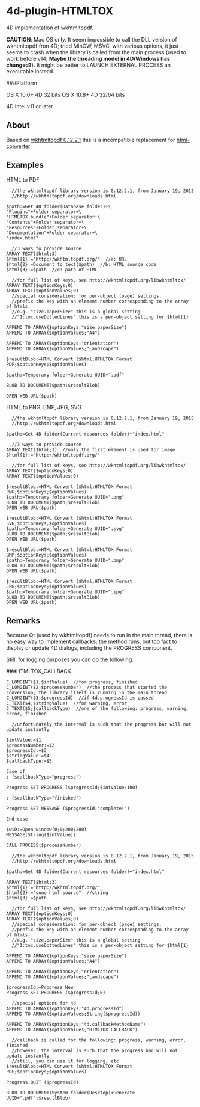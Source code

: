 # 4d-plugin-HTMLTOX
4D implementation of wkhtmltopdf. 

**CAUTION**: Mac OS only. It seem impossible to call the DLL version of wkhtmltopdf fron 4D; tried MinGW, MSVC, with various options, it just seems to crash when the library is called from the main process (used to work before v14; **Maybe the threading model in 4D/Windows has changed?**). It might be better to LAUNCH EXTERNAL PROCESS an executable instead.

###Platform 

OS X 10.6+ 4D 32 bits
OS X 10.8+ 4D 32/64 bits

4D Intel v11 or later.

About
---
Based on [wkhtmltopdf 0.12.2.1](http://wkhtmltopdf.org/) this is a incompatible replacement for [html-converter](https://github.com/miyako/4d-plugin-html-converter)

Examples
---
HTML to PDF
```
  //the wkhtmltopdf library version is 0.12.2.1, from January 19, 2015
  //http://wkhtmltopdf.org/downloads.html

$path:=Get 4D folder(Database folder)+\
"Plugins"+Folder separator+\
"HTMLTOX.bundle"+Folder separator+\
"Contents"+Folder separator+\
"Resources"+Folder separator+\
"Documentation"+Folder separator+\
"index.html"

  //3 ways to provide source
ARRAY TEXT($html;3)
$html{1}:="http://wkhtmltopdf.org/"  //a: URL
$html{2}:=Document to text($path)  //b: HTML source code
$html{3}:=$path  //c: path of HTML

  //for full list of keys, see http://wkhtmltopdf.org/libwkhtmltox/
ARRAY TEXT($optionKeys;0)
ARRAY TEXT($optionValues;0)
  //special consideration: for per-object (page) settings, 
  //prefix the key with an element number corresponding to the array of htmls.
  //e.g. "size.paperSize" this is a global setting
  //"1:toc.useDottedLines" this is a per-object setting for $html{1}

APPEND TO ARRAY($optionKeys;"size.paperSize")
APPEND TO ARRAY($optionValues;"A4")

APPEND TO ARRAY($optionKeys;"orientation")
APPEND TO ARRAY($optionValues;"Landscape")

$resultBlob:=HTML Convert ($html;HTMLTOX Format PDF;$optionKeys;$optionValues)

$path:=Temporary folder+Generate UUID+".pdf"

BLOB TO DOCUMENT($path;$resultBlob)

OPEN WEB URL($path)
```

HTML to PNG, BMP, JPG, SVG

```
  //the wkhtmltopdf library version is 0.12.2.1, from January 19, 2015
  //http://wkhtmltopdf.org/downloads.html

$path:=Get 4D folder(Current resources folder)+"index.html"

  //3 ways to provide source
ARRAY TEXT($html;1)  //only the first element is used for image
$html{1}:="http://wkhtmltopdf.org/"

  //for full list of keys, see http://wkhtmltopdf.org/libwkhtmltox/
ARRAY TEXT($optionKeys;0)
ARRAY TEXT($optionValues;0)

$resultBlob:=HTML Convert ($html;HTMLTOX Format PNG;$optionKeys;$optionValues)
$path:=Temporary folder+Generate UUID+".png"
BLOB TO DOCUMENT($path;$resultBlob)
OPEN WEB URL($path)

$resultBlob:=HTML Convert ($html;HTMLTOX Format SVG;$optionKeys;$optionValues)
$path:=Temporary folder+Generate UUID+".svg"
BLOB TO DOCUMENT($path;$resultBlob)
OPEN WEB URL($path)

$resultBlob:=HTML Convert ($html;HTMLTOX Format BMP;$optionKeys;$optionValues)
$path:=Temporary folder+Generate UUID+".bmp"
BLOB TO DOCUMENT($path;$resultBlob)
OPEN WEB URL($path)

$resultBlob:=HTML Convert ($html;HTMLTOX Format JPG;$optionKeys;$optionValues)
$path:=Temporary folder+Generate UUID+".jpg"
BLOB TO DOCUMENT($path;$resultBlob)
OPEN WEB URL($path)
```

Remarks
---
Because Qt (used by wkhtmltopdf) needs to run in the main thread, there is no easy way to implement callbacks; the method runs, but too fact to display or update 4D dialogs, including the PROGRESS component.

Still, for logging purposes you can do the following.

###HTMLTOX_CALLBACK

```
C_LONGINT($1;$intValue)  //for progress, finished
C_LONGINT($2;$processNumber)  //the process that started the conversion; the library itself is running in the main thread
C_LONGINT($3;$progressId)  //if 4d.progressId is passed
C_TEXT($4;$stringValue)  //for warning, error
C_TEXT($5;$callbackType)  //one of the following: progress, warning, error, finished

  //unfortunately the interval is such that the progress bar will not update instantly

$intValue:=$1
$processNumber:=$2
$progressId:=$3
$stringValue:=$4
$callbackType:=$5

Case of 
: ($callbackType="progress")

Progress SET PROGRESS ($progressId;$intValue/100)

: ($callbackType="finished")

Progress SET MESSAGE ($progressId;"complete!")

End case 

$wiD:=Open window(0;0;200;200)
MESSAGE(String($intValue))

CALL PROCESS($processNumber)
```

```
  //the wkhtmltopdf library version is 0.12.2.1, from January 19, 2015
  //http://wkhtmltopdf.org/downloads.html

$path:=Get 4D folder(Current resources folder)+"index.html"

ARRAY TEXT($html;3)
$html{1}:="http://wkhtmltopdf.org/"
$html{2}:="some html source"  //string
$html{3}:=$path

  //for full list of keys, see http://wkhtmltopdf.org/libwkhtmltox/
ARRAY TEXT($optionKeys;0)
ARRAY TEXT($optionValues;0)
  //special consideration: for per-object (page) settings, 
  //prefix the key with an element number corresponding to the array of htmls.
  //e.g. "size.paperSize" this is a global setting
  //"1:toc.useDottedLines" this is a per-object setting for $html{1}

APPEND TO ARRAY($optionKeys;"size.paperSize")
APPEND TO ARRAY($optionValues;"A4")

APPEND TO ARRAY($optionKeys;"orientation")
APPEND TO ARRAY($optionValues;"Landscape")

$progressId:=Progress New 
Progress SET PROGRESS ($progressId;0)

  //special options for 4d
APPEND TO ARRAY($optionKeys;"4d.progressId")
APPEND TO ARRAY($optionValues;String($progressId))

APPEND TO ARRAY($optionKeys;"4d.callbackMethodName")
APPEND TO ARRAY($optionValues;"HTMLTOX_CALLBACK")

  //callback is called for the following: progress, warning, error, finished
  //however, the interval is such that the progress bar will not update instantly
  //still, you can use it for logging, etc.
$resultBlob:=HTML Convert ($html;HTMLTOX Format PDF;$optionKeys;$optionValues)

Progress QUIT ($progressId)

BLOB TO DOCUMENT(System folder(Desktop)+Generate UUID+".pdf";$resultBlob)
```
